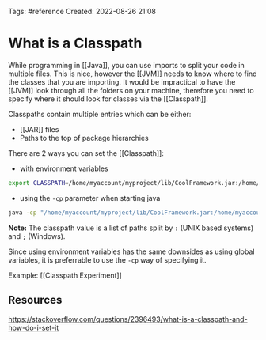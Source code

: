 Tags: #reference 
Created: 2022-08-26 21:08

# What is a Classpath
While programming in [[Java]], you can use imports to split your code in multiple files. This is nice, however the [[JVM]] needs to know where to find the classes that you are importing. It would be impractical to have the [[JVM]] look through all the folders on your machine, therefore you need to specify where it should look for classes via the [[Classpath]].

Classpaths contain multiple entries which can be either:
- [[JAR]] files
- Paths to the top of package hierarchies

There are 2 ways you can set the [[Classpath]]:
- with environment variables
```sh
export CLASSPATH=/home/myaccount/myproject/lib/CoolFramework.jar:/home/myaccount/myproject/output/
```
- using the `-cp` parameter when starting java
```sh
java -cp "/home/myaccount/myproject/lib/CoolFramework.jar:/home/myaccount/myproject/output/"  MyMainClass
```

**Note:** The classpath value is a list of paths split by `:` (UNIX based systems) and `;` (Windows).

Since using environment variables has the same downsides as using global variables, it is preferrable to use the `-cp` way of specifying it.

Example: [[Classpath Experiment]]

## Resources
https://stackoverflow.com/questions/2396493/what-is-a-classpath-and-how-do-i-set-it